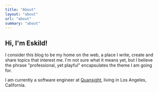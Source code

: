 ```yaml
---
title: "About"
layout: "about"
url: "about"
summary: "about"
---
```


## Hi, I'm Eskild!

I consider this blog to be my home on the web, a place I write, create and share topics that interest me. I'm not sure what it means yet, but I believe the phrase "professional, yet playful" encapsulates the theme I am going for.

I am currently a software engineer at [Quansight](https://quansight.com/), living in Los Angeles, California.
